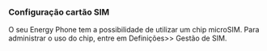 ### Configuração cartão SIM

O seu Energy Phone tem a possibilidade de utilizar um chip microSIM. Para administrar o uso do chip, entre em Definições>> Gestão de SIM.
